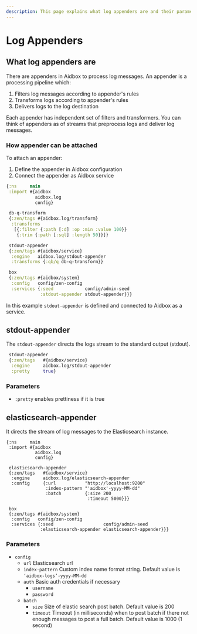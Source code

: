 ```yaml
---
description: This page explains what log appenders are and their parameters
---
```


# Log Appenders

## What log appenders are

There are appenders in Aidbox to process log messages. An appender is a processing pipeline which:

1. Filters log messages according to appender's rules
2. Transforms logs according to appender's rules
3. Delivers logs to the log destination

Each appender has independent set of filters and transformers. You can think of appenders as of streams that preprocess logs and deliver log messages.

### How appender can be attached <a href="#how-appender-can-be-attached" id="how-appender-can-be-attached"></a>

To attach an appender:

1. Define the appender in Aidbox configuration
2. Connect the appender as Aidbox service

```clojure
{:ns     main
 :import #{aidbox
           aidbox.log
           config}

 db-q-transform
 {:zen/tags #{aidbox.log/transform}
  :transforms
   [{:filter {:path [:d] :op :min :value 100}}
    {:trim {:path [:sql] :length 50}}]}

 stdout-appender
 {:zen/tags #{aidbox/service}
  :engine   aidbox.log/stdout-appender
  :transforms {:qb/q db-q-transform}}

 box
 {:zen/tags #{aidbox/system}
  :config   config/zen-config
  :services {:seed            config/admin-seed
             :stdout-appender stdout-appender}}}
```

In this example `stdout-appender` is defined and connected to Aidbox as a service.

## stdout-appender

The `stdout-appender` directs the logs stream to the standard output (stdout).

```clojure
 stdout-appender
 {:zen/tags   #{aidbox/service}
  :engine     aidbox.log/stdout-appender
  :pretty     true}
```

### Parameters

* `:pretty` enables prettiness if it is true

## elasticsearch-appender

It directs the stream of log messages to the Elasticsearch instance.

```
{:ns     main
 :import #{aidbox
           aidbox.log
           config}

 elasticsearch-appender
 {:zen/tags   #{aidbox/service}
  :engine     aidbox.log/elasticsearch-appender
  :config     {:url           "http://localhost:9200"
               :index-pattern "'aidbox'-yyyy-MM-dd"
               :batch         {:size 200
                               :timeout 5000}}}

 box
 {:zen/tags #{aidbox/system}
  :config   config/zen-config
  :services {:seed                   config/admin-seed
             :elasticsearch-appender elasticsearch-appender}}}
```

### Parameters

* `config`
  * `url` Elasticsearch url
  * `index-pattern` Сustom index name format string. Default value is `‘aidbox-logs’-yyyy-MM-dd`
  * `auth` Basic auth credentials if necessary
    * `username`
    * `password`
  * `batch`
    * `size` Size of elastic search post batch. Default value is 200
    * `timeout` Timeout (in milliseconds) when to post batch if there not enough messages to post a full batch. Default value is 1000 (1 second)
